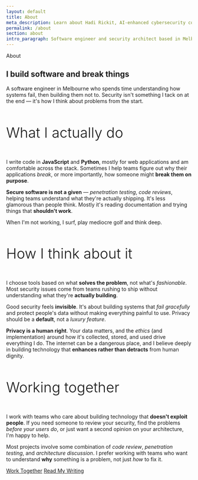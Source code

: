 ```yaml
---
layout: default
title: About
meta_description: Learn about Hadi Rickit, AI-enhanced cybersecurity consultant & software engineer in Melbourne. Expert in security audits, penetration testing, AI-powered security workflows, and secure software architecture. Serving clients worldwide.
permalink: /about
section: about
intro_paragraph: Software engineer and security architect based in Melbourne. I specialize in building **resilient systems** where security isn't an afterthought — it's foundational to how things work.
---
```


<section class="hero">
  <div class="hero-content">
    <div class="hero-text">
      <div class="hero-greeting">About</div>
      <h1 class="hero-title">I build software and break things</h1>
      <div class="hero-subtitle">
        <p>A software engineer in Melbourne who spends time understanding how systems fail, then building them not to. Security isn't something I tack on at the end — it's how I think about problems from the start.</p>
      </div>
    </div>
  </div>
</section>

<section class="section section--editorial">
  <div class="container">
    <div class="text-refined">
      <h2 class="text-display" style="font-size: clamp(2.4rem, 4vw, 3.6rem); margin-bottom: 3rem; font-weight: 300;">What I actually do</h2>

<div class="markdown-content" markdown="1">

I write code in **JavaScript** and **Python**, mostly for web applications and am comfortable across the stack. Sometimes I help teams figure out why their applications *break*, or more importantly, how someone might **break them on purpose**.

**Secure software is not a given** — *penetration testing*, *code reviews*, helping teams understand what they're actually shipping. It's less glamorous than people think. Mostly it's reading documentation and trying things that **shouldn't work**.

When I'm not working, I surf, play mediocre golf and think deep.

</div>
    </div>
  </div>
</section>

<section class="section section--editorial">
  <div class="container">
    <div class="text-refined">
      <h2 class="text-display" style="font-size: clamp(2.4rem, 4vw, 3.6rem); margin-bottom: 3rem; font-weight: 300;">How I think about it</h2>

<div class="markdown-content" markdown="1">

I choose tools based on what **solves the problem**, not what's *fashionable*. Most security issues come from teams rushing to ship without understanding what they're **actually building**.

Good security feels **invisible**. It's about building systems that *fail gracefully* and protect people's data without making everything painful to use. Privacy should be a **default**, not a *luxury feature*.

**Privacy is a human right**. Your data matters, and the *ethics* (and implementation) around how it's collected, stored, and used drive everything I do. The internet can be a dangerous place, and I believe deeply in building technology that **enhances rather than detracts** from human dignity.

</div>
    </div>
  </div>
</section>

<section class="section section--editorial" style="padding-bottom: 8rem;">
  <div class="container">
    <div class="text-refined">
      <h2 class="text-display" style="font-size: clamp(2.4rem, 4vw, 3.6rem); margin-bottom: 3rem; font-weight: 300;">Working together</h2>

<div class="markdown-content" markdown="1">

I work with teams who care about building technology that **doesn't exploit people**. If you need someone to review your security, find the problems *before your users do*, or just want a second opinion on your architecture, I'm happy to help.

Most projects involve some combination of *code review*, *penetration testing*, and *architecture discussion*. I prefer working with teams who want to understand **why** something is a problem, not just *how* to fix it.

</div>

<div class="hero-links" style="justify-content: center;">
  <a href="/contact" class="btn btn--primary">Work Together</a>
  <a href="/blog" class="btn btn--secondary">Read My Writing</a>
</div>
    </div>
  </div>
</section>
